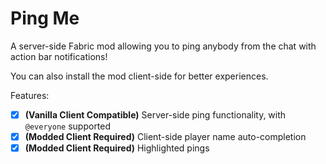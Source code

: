 # Ping Me

A server-side Fabric mod allowing you to ping anybody from the chat with action bar notifications!

You can also install the mod client-side for better experiences.

Features:
- [X] **(Vanilla Client Compatible)** Server-side ping functionality, with `@everyone` supported
- [X] **(Modded Client Required)** Client-side player name auto-completion
- [X] **(Modded Client Required)** Highlighted pings
